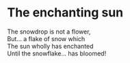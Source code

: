 # The enchanting sun

The snowdrop is not a flower,\
But... a flake of snow which\
The sun wholly has enchanted\
Until the snowflake... has bloomed!
